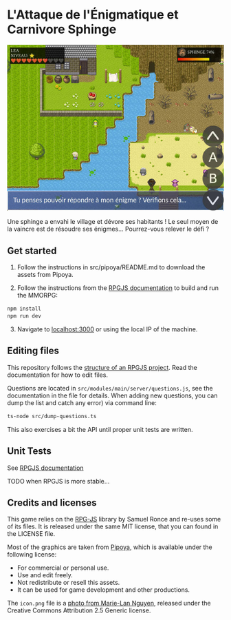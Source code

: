 # L'Attaque de l'Énigmatique et Carnivore Sphinge

![Screenshot](/screenshot.jpg)

Une sphinge a envahi le village et dévore ses habitants ! Le seul moyen de la vaincre est de résoudre ses énigmes... Pourrez-vous relever le défi ?

## Get started

1. Follow the instructions in src/pipoya/README.md to download the assets from
Pipoya.

2. Follow the instructions from the [RPGJS documentation](https://docs.rpgjs.dev/guide/get-started.html#installation) to build and run the MMORPG:

```bash
npm install
npm run dev
```

3. Navigate to [localhost:3000](http://localhost:3000) or using the local IP
   of the machine.

## Editing files

This repository follows the [structure of an RPGJS project](https://docs.rpgjs.dev/guide/structure.html#explanation-of-the-structure). Read the documentation for how to edit files.

Questions are located in `src/modules/main/server/questions.js`, see the documentation in the file for details. When adding new questions, you can dump the list and catch any error) via command line:

```bash
ts-node src/dump-questions.ts
```

This also exercises a bit the API until proper unit tests are written.

## Unit Tests

See [RPGJS documentation](https://docs.rpgjs.dev/guide/unit-test.html)

TODO when RPGJS is more stable...

## Credits and licenses

This game relies on the [RPG-JS](https://github.com/RSamaium/RPG-JS) library by
Samuel Ronce and re-uses some of its files. It is released under the same MIT
license, that you can found in the LICENSE file.

Most of the graphics are taken from [Pipoya](https://pipoya.itch.io), which
is available under the following license:
  - For commercial or personal use.
  - Use and edit freely.
  - Not redistribute or resell this assets.
  - It can be used for game development and other productions.

The `icon.png` file is a [photo from Marie-Lan Nguyen](https://commons.wikimedia.org/wiki/File:Sphinx_CdM_Paris_DeRidder865_n2.jpg), released under the Creative Commons Attribution 2.5 Generic license.
